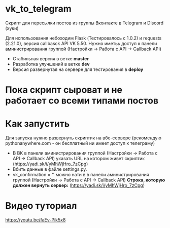 # vk_to_telegram
Скрипт для пересылки постов из группы Вконтакте в Telegram и Discord (хуки)

Для использования небоходим Flask (Тестировалось c 1.0.2) и requests (2.21.0), версия callbasck API VK 5.50.
Нужно иметьь доступ к панели аминистрирования группой (Настройки -> Работа с API -> Callback API)

- Стабильная версия в ветке **master**
- Разработка улучшений в ветке **dev**
- Версия развернутая на сервере для тестирования в **deploy**



# Пока скрипт сыроват и не работает со всеми типами постов 

# Как запустить
Для запуска нужно развернуть скриптик на вбе-сервере (рекомендую pythonanywhere.com - он бесплатный ии имеет доступ к телеграму)
- В ВК в панели  аминистрирования группой (Настройки -> Работа с API -> Callback API) указать URL на котором живет скриптик (https://yadi.sk/i/yMhWjHro_7zCpg)
- Вбить данные в файле settings.py.
- vk_confirmation = '' можно нати в в панели  аминистрирования группой (Настройки -> Работа с API -> Callback API) **Строка, которую должен вернуть сервер:** (https://yadi.sk/i/yMhWjHro_7zCpg)

# Видео туториал
https://youtu.be/faEv-Pik5x8
